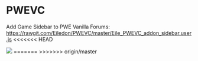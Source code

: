 # PWEVC
Add Game Sidebar to PWE Vanilla Forums: https://rawgit.com/Eiledon/PWEVC/master/Eile_PWEVC_addon_sidebar.user.js
<<<<<<< HEAD

<img src="https://rawgit.com/Eiledon/PWEVC/master/pwevc_gamepanel.jpg">
=======
>>>>>>> origin/master
